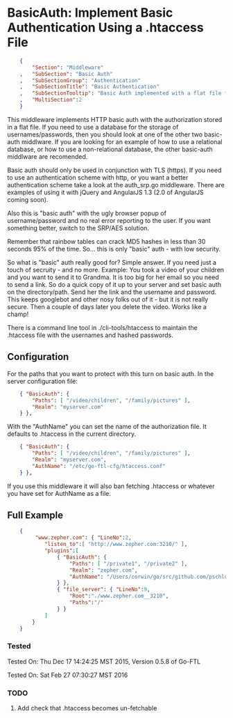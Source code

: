 BasicAuth: Implement Basic Authentication Using a .htaccess File
================================================================
``` JSON
	{
		"Section": "Middleware"
	,	"SubSection": "Basic Auth"
	,	"SubSectionGroup": "Authentication"
	,	"SubSectionTitle": "Basic Authentication"
	,	"SubSectionTooltip": "Basic Auth implemented with a flat file for hashed usernames/passwords"
	, 	"MultiSection":2
	}
```

This middleware implements HTTP basic auth with the authorization stored in a flat file.
If you need to use a database for the storage of usernames/passwords, then you should look
at one of the other two basic-auth middlware.   If you are looking for an example of how
to use a relational database, or how to use a non-relational database, the other basic-auth
middlware are recomended.

Basic auth should only be used in conjunction with TLS (https).  If you need to use
an authentication scheme with http, or you want a better authentication scheme
take a look at the auth_srp.go  middleware.  There are examples of using it with
jQuery and AngularJS 1.3 (2.0 of AngularJS coming soon).   

Also this is "basic auth" with the ugly browser popup of username/password and no
real error reporting to the user.  If you want something better, switch to the SRP/AES
solution.

Remember that rainbow tables can crack MD5 hashes in less than 30 seconds 95%
of the time.  So... this is only "basic" auth - with low security.

So what is "basic" auth really good for?  Simple answer.  If you need just a
touch of secruity - and no more.   Example:  You took a video of your children
and you want to send it to Grandma.  It is too big for her email so
you need to send a link.  So do a quick copy of it up to your server and set basic
auth on the directory/path.  Send her the link and the username and password.
This keeps googlebot and other nosy folks out of it - but it is not really
secure.  Then a couple of days later you delete the video.   Works like a
champ!

There is a command line tool in ./cli-tools/htaccess to maintain the .htaccess
file with the usernames and hashed passwords.

Configuration
-------------

For the paths that you want to protect with this turn on basic auth.  In the server configuration file:

``` JSON
	{ "BasicAuth": {
		"Paths": [ "/video/children", "/family/pictures" ],
		"Realm": "myserver.com"
	} },
``` 

With the "AuthName" you can set the name of the authorization file.  It defaults to .htaccess in the current directory.  

``` JSON
	{ "BasicAuth": {
		"Paths": [ "/video/children", "/family/pictures" ],
		"Realm": "myserver.com",
		"AuthName": "/etc/go-ftl-cfg/htaccess.conf"
	} },
``` 

If you use this middleware it will also ban fetching .htaccess or whatever you have set for AuthName as a file.

Full Example
------------

``` JSON
	{
		 "www.zepher.com": { "LineNo":2,
			"listen_to":[ "http://www.zepher.com:3210/" ],
			"plugins":[
				{ "BasicAuth": {
					"Paths": [ "/private1", "/private2" ],
					"Realm": "zepher.com",
					"AuthName": "/Users/corwin/go/src/github.com/pschlump/Go-FTL/server/midlib/basicauth/htaccess.conf"
				} },
				{ "file_server": { "LineNo":9,
					"Root":"./www.zepher.com__3210",
					"Paths":"/"
				} }
			]
		}
	}
``` 


### Tested

Tested On: Thu Dec 17 14:24:25 MST 2015, Version 0.5.8 of Go-FTL

Tested On: Sat Feb 27 07:30:27 MST 2016

### TODO

1. Add check that .htaccess becomes un-fetchable
